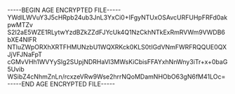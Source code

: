-----BEGIN AGE ENCRYPTED FILE-----
YWdlLWVuY3J5cHRpb24ub3JnL3YxCi0+IFgyNTUxOSAvcURFUHpFRFd0akpwMTZv
S2I2aE5WZE1RLytwYzdBZkZZdFJYcUk4Q1NzCkhNTkExRmRVWm9VWDB6bXE4NlFR
NTluZWpORXhXRTFHMUNzbU1WQXRKck0KLS0tIGdVNmFWRFRQQUE0QXJjVFJNaFpT
cGMvVHh1WVYySlg2SUpjNDRHaVl3MWsKiCbisFFAYxhNnWny3iTr+x+0baG5Uvib
WSibZ4cNhmZnLn/rcxzeVRw9Wse2hrrNQoMDamNHObO63gN6fM41LOc=
-----END AGE ENCRYPTED FILE-----
